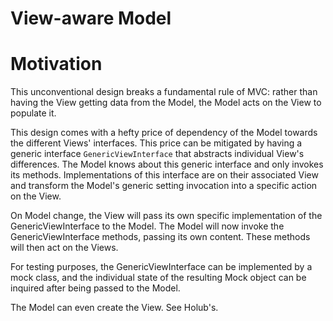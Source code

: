 # View-aware Model

# Motivation

This unconventional design breaks a fundamental rule of MVC: 
rather than having the View getting data from the Model, the Model acts 
on the View to populate it.

This design comes with a hefty price of dependency of the Model 
towards the different Views' interfaces. This price can be mitigated 
by having a generic interface ``GenericViewInterface`` that abstracts 
individual View's differences. The Model knows about this generic 
interface and only invokes its methods. Implementations of this
interface are on their associated View and transform the Model's generic
setting invocation into a specific action on the View.

On Model change, the View will pass its own specific implementation of the GenericViewInterface
to the Model. The Model will now invoke the GenericViewInterface methods, passing its own content.
These methods will then act on the Views. 

For testing purposes, the GenericViewInterface can be implemented by a mock
class, and the individual state of the resulting Mock object can be inquired after being
passed to the Model.


The Model can even create the View. See Holub's.
